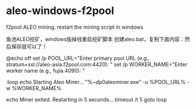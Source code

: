 # aleo-windows-f2pool
f2pool ALEO mining, restart the mining script in windows

鱼池ALEO挖矿，windows版掉线重启挖矿脚本 
创建aleo.bat，复制下面内容：然后保存就可以了！

@echo off
set /p POOL_URL="Enter primary pool URL (e.g., stratum+ssl://aleo-asia.f2pool.com:4420): "
set /p WORKER_NAME="Enter worker name (e.g., fujia.4090): "

:loop
echo Starting Aleo Miner...
"%~dp0aleominer.exe" -u %POOL_URL% -w %WORKER_NAME%

echo Miner exited. Restarting in 5 seconds...
timeout /t 5
goto loop
